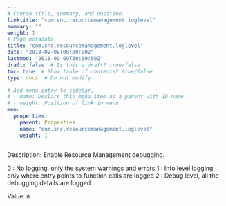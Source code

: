 ```yaml
---
# Course title, summary, and position.
linktitle: "com.snc.resourcemanagement.loglevel"
summary: ""
weight: 1
# Page metadata.
title: "com.snc.resourcemanagement.loglevel"
date: "2018-09-09T00:00:00Z"
lastmod: "2018-09-09T00:00:00Z"
draft: false  # Is this a draft? true/false
toc: true  # Show table of contents? true/false
type: docs  # Do not modify.

# Add menu entry to sidebar.
# - name: Declare this menu item as a parent with ID name.
# - weight: Position of link in menu.
menu:
  properties:
    parent: Properties
    name: "com.snc.resourcemanagement.loglevel"
    weight: 1
---
```


Description: Enable Resource Management debugging. 

0 : No  logging, only the system warnings and errors
1 : Info level logging, only where entry points to function calls are logged
2 : Debug level, all the debugging details are logged


Value: `0`
